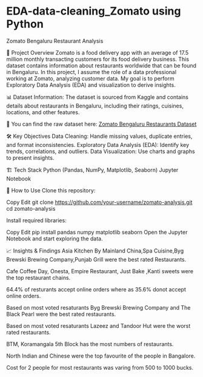 # EDA-data-cleaning_Zomato using Python

Zomato Bengaluru Restaurant Analysis

📌 Project Overview
Zomato is a food delivery app with an average of 17.5 million monthly transacting customers for its food delivery business. This dataset contains information about restaurants worldwide that can be found in Bengaluru.
In this project, I assume the role of a data professional working at Zomato, analyzing customer data. My goal is to perform Exploratory Data Analysis (EDA) and visualization to derive insights.

📊 Dataset Information:
The dataset is sourced from Kaggle and contains details about restaurants in Bengaluru, including their ratings, cuisines, locations, and other features.

🔗 You can find the raw dataset here: [Zomato Bengaluru Restaurants Dataset](https://www.kaggle.com/datasets/himanshupoddar/zomato-bangalore-restaurants)

🛠️ Key Objectives
Data Cleaning: Handle missing values, duplicate entries, and format inconsistencies.
Exploratory Data Analysis (EDA): Identify key trends, correlations, and outliers.
Data Visualization: Use charts and graphs to present insights.

🏗️ Tech Stack
Python (Pandas, NumPy, Matplotlib, Seaborn)
Jupyter Notebook

📌 How to Use
Clone this repository:

Copy
Edit
git clone https://github.com/your-username/zomato-analysis.git
cd zomato-analysis

Install required libraries:

Copy
Edit
pip install pandas numpy matplotlib seaborn
Open the Jupyter Notebook and start exploring the data.

📈 Insights & Findings
Asia Kitchen By Mainland China,Spa Cuisine,Byg Brewski Brewing Company,Punjab Grill were the best rated Restaurants.

Cafe Coffee Day, Onesta, Empire Restaurant, Just Bake ,Kanti sweets were the top restaurant chains.

64.4% of resturants accept online orders where as 35.6% donot accept online orders.

Based on most voted resaturants Byg Brewski Brewing Company and The Black Pearl were the best rated restaurants.

Based on most voted resaturants Lazeez and Tandoor Hut were the worst rated restaurants.

BTM, Koramangala 5th Block has the most numbers of restaurants.

North Indian and Chinese were the top favourite of the people in Bangalore.

Cost for 2 people for most restaurants was varing from 500 to 1000 bucks.


